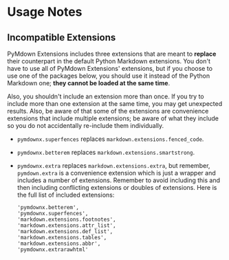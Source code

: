 # Usage Notes

## Incompatible Extensions

PyMdown Extensions includes three extensions that are meant to **replace** their counterpart in the default Python Markdown extensions. You don't have to use all of PyMdown Extensions' extensions, but if you choose to use one of the packages below, you should use it instead of the Python Markdown one; **they cannot be loaded at the same time**.

Also, you shouldn't include an extension more than once. If you try to include more than one extension at the same time, you may get unexpected results.  Also, be aware of that some of the extensions are convenience extensions that include multiple extensions; be aware of what they include so you do not accidentally re-include them individually.

- `pymdownx.superfences` replaces `markdown.extensions.fenced_code`.

- `pymdownx.betterem` replaces `markdown.extensions.smartstrong`.

- `pymdownx.extra` replaces `markdown.extensions.extra`, but remember, `pymdown.extra` is a convenience extension which is just a wrapper and includes a number of extensions. Remember to avoid including this and then including conflicting extensions or doubles of extensions.  Here is the full list of included extensions:

    ```
    'pymdownx.betterem',
    'pymdownx.superfences',
    'markdown.extensions.footnotes',
    'markdown.extensions.attr_list',
    'markdown.extensions.def_list',
    'markdown.extensions.tables',
    'markdown.extensions.abbr',
    'pymdownx.extrarawhtml'
    ```
